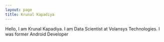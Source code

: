 ```yaml
---
layout: page
title: Krunal Kapadiya
---
```

Hello, I am Krunal Kapadiya. I am Data Scientist at Volansys Technologies. I was former Android Developer
